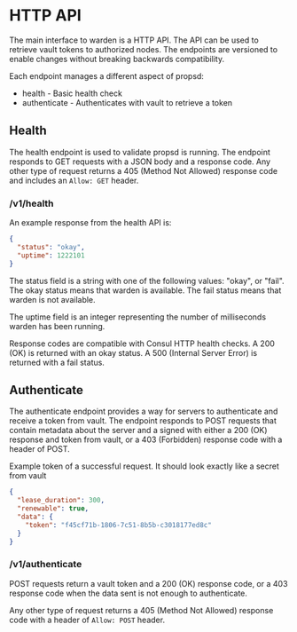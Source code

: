 # HTTP API #

The main interface to warden is a HTTP API. The API can be used to retrieve
vault tokens to authorized nodes. The endpoints are versioned to enable
changes without breaking backwards compatibility.

Each endpoint manages a different aspect of propsd:

* health - Basic health check
* authenticate - Authenticates with vault to retrieve a token

## Health ##

The health endpoint is used to validate propsd is running. The endpoint responds
to GET requests with a JSON body and a response code. Any other type of
request returns a 405 (Method Not Allowed) response code and includes an
`Allow: GET` header.

### /v1/health ###

An example response from the health API is:

~~~json
{
  "status": "okay",
  "uptime": 1222101
}
~~~

The status field is a string with one of the following values: "okay",
or "fail". The okay status means that warden is available. The fail
status means that warden is not available.

The uptime field is an integer representing the number of milliseconds warden
has been running.

Response codes are compatible with Consul HTTP health checks. A 200 (OK) is
returned with an okay status. A 500 (Internal Server Error) is returned with a
fail status.

## Authenticate ##

The authenticate endpoint provides a way for servers to authenticate and receive
a token from vault. The endpoint responds to POST requests that contain metadata
about the server and a signed  with either a 200 (OK) response and token from
vault, or a 403 (Forbidden) response code with a header of POST.

Example token of a successful request. It should look exactly like a secret from
vault
```json
{
  "lease_duration": 300,
  "renewable": true,
  "data": {
    "token": "f45cf71b-1806-7c51-8b5b-c3018177ed8c"
  }
}
```

### /v1/authenticate ###

POST requests return a vault token and a 200 (OK) response code, or a 403 response
code when the data sent is not enough to authenticate.

Any other type of request returns a 405 (Method Not Allowed) response code with
a header of `Allow: POST` header.
